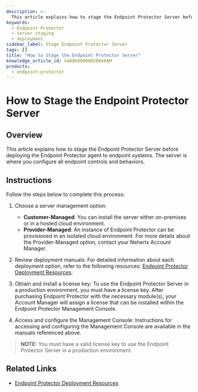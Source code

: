 ```yaml
---
description: >-
  This article explains how to stage the Endpoint Protector Server before deploying the Endpoint Protector agent to endpoint systems.
keywords:
  - Endpoint Protector
  - server staging
  - deployment
sidebar_label: Stage Endpoint Protector Server
tags: []
title: "How to Stage the Endpoint Protector Server"
knowledge_article_id: kA0Qk0000002BAkKAM
products:
  - endpoint-protector
---
```


# How to Stage the Endpoint Protector Server

## Overview

This article explains how to stage the Endpoint Protector Server before deploying the Endpoint Protector agent to endpoint systems. The server is where you configure all endpoint controls and behaviors.

## Instructions

Follow the steps below to complete this process:

1. Choose a server management option:
   - **Customer-Managed**: You can install the server either on-premises or in a hosted cloud environment.
   - **Provider-Managed**: An instance of Endpoint Protector can be provisioned in an isolated cloud environment. For more details about the Provider-Managed option, contact your Netwrix Account Manager.
   
2. Review deployment manuals: For detailed information about each deployment option, refer to the following resources: [Endpoint Protector Deployment Resources](/docs/endpointprotector/).

3. Obtain and install a license key: To use the Endpoint Protector Server in a production environment, you must have a license key. After purchasing Endpoint Protector with the necessary module(s), your Account Manager will assign a license that can be installed within the Endpoint Protector Management Console.

4. Access and configure the Management Console: Instructions for accessing and configuring the Management Console are available in the manuals referenced above.

> **NOTE:** You must have a valid license key to use the Endpoint Protector Server in a production environment.

## Related Links

- [Endpoint Protector Deployment Resources](/docs/endpointprotector/)